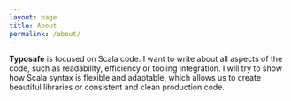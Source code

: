 ```yaml
---
layout: page
title: About
permalink: /about/
---
```


**Typosafe** is focused on Scala code. I want to write about all aspects of the code, such as readability, efficiency or tooling integration. I will try to show how Scala syntax is flexible and adaptable, which allows us to create beautiful libraries or consistent and clean production code.
